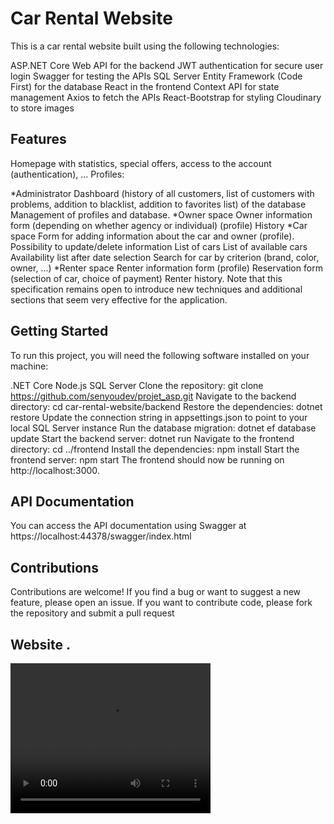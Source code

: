 # Car Rental Website
This is a car rental website built using the following technologies:

ASP.NET Core Web API for the backend
JWT authentication for secure user login
Swagger for testing the APIs
SQL Server Entity Framework (Code First) for the database
React in the frontend
Context API for state management
Axios to fetch the APIs
React-Bootstrap for styling
Cloudinary to store images
## Features
Homepage with statistics, special offers, access to the account (authentication), ...
Profiles:

*Administrator
Dashboard (history of all customers, list of customers with problems, addition to blacklist, addition to favorites list) of the database
Management of profiles and database.
*Owner space
Owner information form (depending on whether agency or individual) (profile)
History
*Car space
Form for adding information about the car and owner (profile).
Possibility to update/delete information
List of cars
List of available cars Availability list after date selection Search for car by criterion (brand, color, owner, ...)
*Renter space
Renter information form (profile) Reservation form (selection of car, choice of payment)
Renter history.
Note that this specification remains open to introduce new techniques and additional sections that seem very effective for the application.


## Getting Started
To run this project, you will need the following software installed on your machine:

.NET Core 
Node.js
SQL Server
Clone the repository: git clone https://github.com/senyoudev/projet_asp.git
Navigate to the backend directory: cd car-rental-website/backend
Restore the dependencies: dotnet restore
Update the connection string in appsettings.json to point to your local SQL Server instance
Run the database migration: dotnet ef database update
Start the backend server: dotnet run
Navigate to the frontend directory: cd ../frontend
Install the dependencies: npm install
Start the frontend server: npm start
The frontend should now be running on http://localhost:3000.

## API Documentation
You can access the API documentation using Swagger at https://localhost:44378/swagger/index.html

## Contributions
Contributions are welcome! If you find a bug or want to suggest a new feature, please open an issue. If you want to contribute code, please fork the repository and submit a pull request

## Website .
<video src="./screens/demo.mp4" width="320" height="240" controls></video>

